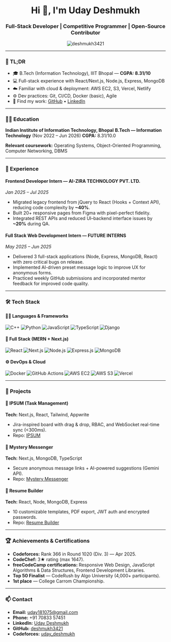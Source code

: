 <h1 align="center">Hi 👋, I'm Uday Deshmukh</h1>
<h3 align="center">Full-Stack Developer | Competitive Programmer | Open-Source Contributor</h3>

<p align="center">
  <img src="https://komarev.com/ghpvc/?username=deshmukh3421&label=Profile%20views&color=0e75b6&style=flat" alt="deshmukh3421" />
</p>

---

### 🔎 TL;DR

* 🎓 B.Tech (Information Technology), IIIT Bhopal — **CGPA: 8.31/10**
* 💻 Full-stack experience with React/Next.js, Node.js, Express, MongoDB
* ☁️ Familiar with cloud & deployment: AWS EC2, S3, Vercel, Netlify
* ⚙️ Dev practices: Git, CI/CD, Docker (basic), Agile
* 🔗 Find my work: [GitHub](https://github.com/deshmukh3421) • [LinkedIn](https://www.linkedin.com/in/uday-deshmukh-b4773b2b7/)

---

### 🧑‍🎓 Education

**Indian Institute of Information Technology, Bhopal**
**B.Tech — Information Technology** (Nov 2022 – Jun 2026)
**CGPA:** 8.31/10.0

**Relevant coursework:** Operating Systems, Object-Oriented Programming, Computer Networking, DBMS

---

### 💼 Experience

#### Frontend Developer Intern — **AI-ZIRA TECHNOLOGY PVT. LTD.**

*Jan 2025 – Jul 2025*

* Migrated legacy frontend from jQuery to React (Hooks + Context API), reducing code complexity by **~40%**.
* Built 20+ responsive pages from Figma with pixel-perfect fidelity.
* Integrated REST APIs and reduced UI–backend interface issues by **~20%** during QA.

#### Full Stack Web Development Intern — **FUTURE INTERNS**

*May 2025 – Jun 2025*

* Delivered 3 full-stack applications (Node, Express, MongoDB, React) with zero critical bugs on release.
* Implemented AI-driven preset message logic to improve UX for anonymous forms.
* Practiced weekly GitHub submissions and incorporated mentor feedback for improved code quality.

---

### 🛠️ Tech Stack

#### 👨‍💻 Languages & Frameworks

![C++](https://img.shields.io/badge/-C++-00599C?style=for-the-badge\&logo=c%2B%2B\&logoColor=white)
![Python](https://img.shields.io/badge/-Python-3776AB?style=for-the-badge\&logo=python\&logoColor=white)
![JavaScript](https://img.shields.io/badge/-JavaScript-F7DF1E?style=for-the-badge\&logo=javascript\&logoColor=black)
![TypeScript](https://img.shields.io/badge/-TypeScript-3178C6?style=for-the-badge\&logo=typescript\&logoColor=white)
![Django](https://img.shields.io/badge/-Django-092E20?style=for-the-badge\&logo=django\&logoColor=white)

#### 🧩 Full Stack (MERN + Next.js)

![React](https://img.shields.io/badge/-React-61DAFB?style=for-the-badge\&logo=react)
![Next.js](https://img.shields.io/badge/-Next.js-000000?style=for-the-badge\&logo=next.js)
![Node.js](https://img.shields.io/badge/-Node.js-339933?style=for-the-badge\&logo=node.js)
![Express.js](https://img.shields.io/badge/-Express.js-000000?style=for-the-badge\&logo=express\&logoColor=white)
![MongoDB](https://img.shields.io/badge/-MongoDB-47A248?style=for-the-badge\&logo=mongodb)

#### ⚙️ DevOps & Cloud

![Docker](https://img.shields.io/badge/-Docker-2496ED?style=for-the-badge\&logo=docker\&logoColor=white)
![GitHub Actions](https://img.shields.io/badge/-GitHub%20Actions-2088FF?style=for-the-badge\&logo=github-actions\&logoColor=white)
![AWS EC2](https://img.shields.io/badge/-AWS%20EC2-FF9900?style=for-the-badge\&logo=amazonaws\&logoColor=white)
![AWS S3](https://img.shields.io/badge/-AWS%20S3-569A31?style=for-the-badge\&logo=amazon-s3\&logoColor=white)
![Vercel](https://img.shields.io/badge/-Vercel-000000?style=for-the-badge\&logo=vercel\&logoColor=white)

---

### 📌 Projects

#### 📝 IPSUM (Task Management)

**Tech:** Next.js, React, Tailwind, Appwrite

* Jira-inspired board with drag & drop, RBAC, and WebSocket real-time sync (<300ms).
* Repo: [IPSUM](https://github.com/deshmukh3421/ipsum-jira-clone-)

#### 💌 Mystery Messenger

**Tech:** Next.js, MongoDB, TypeScript

* Secure anonymous message links + AI-powered suggestions (Gemini API).
* Repo: [Mystery Messenger](https://github.com/deshmukh3421/mysteryMessanger)

#### 📄 Resume Builder

**Tech:** React, Node, MongoDB, Express

* 10 customizable templates, PDF export, JWT auth and encrypted passwords.
* Repo: [Resume Builder](https://github.com/deshmukh3421/resumeBuilder)

---

### 🏆 Achievements & Certifications

* **Codeforces:** Rank 366 in Round 1020 (Div. 3) — Apr 2025.
* **CodeChef:** 3★ rating (max 1647).
* **freeCodeCamp certifications:** Responsive Web Design, JavaScript Algorithms & Data Structures, Frontend Development Libraries.
* **Top 50 Finalist** — CodeRush by Algo University (4,000+ participants).
* **1st place** — College Carrom Championship.

---

### 📫 Contact

* **Email:** [uday181075@gmail.com](mailto:uday181075@gmail.com)
* **Phone:** +91 70833 57451
* **LinkedIn:** [Uday Deshmukh](https://www.linkedin.com/in/uday-deshmukh-b4773b2b7/)
* **GitHub:** [deshmukh3421](https://github.com/deshmukh3421)
* **Codeforces:** [uday_deshmukh](https://codeforces.com/profile/uday_deshmukh)
